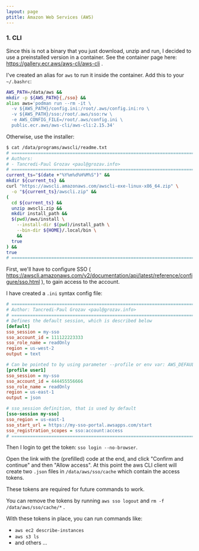 ```yaml
---
layout: page
ptitle: Amazon Web Services (AWS)
---
```


### 1. CLI
Since this is not a binary that you just download, unzip and run, I decided to
use a preinstalled version in a container. See the container page here:
https://gallery.ecr.aws/aws-cli/aws-cli .

I've created an alias for `aws` to run it inside the container. Add this to your
`~/.bashrc`:
```sh
AWS_PATH=/data/aws &&
mkdir -p ${AWS_PATH}{,/sso} &&
alias aws='podman run --rm -it \
  -v ${AWS_PATH}/config.ini:/root/.aws/config.ini:ro \
  -v ${AWS_PATH}/sso:/root/.aws/sso:rw \
  -e AWS_CONFIG_FILE=/root/.aws/config.ini \
  public.ecr.aws/aws-cli/aws-cli:2.15.34'
```

Otherwise, use the installer:
```sh
$ cat /data/programs/awscli/readme.txt
# ============================================================================ #
# Authors:
# - Tancredi-Paul Grozav <paul@grozav.info>
# ============================================================================ #
current_ts="$(date +"%Y%m%d%H%M%S")" &&
mkdir ${current_ts} &&
curl "https://awscli.amazonaws.com/awscli-exe-linux-x86_64.zip" \
  -o "${current_ts}/awscli.zip" &&
(
  cd ${current_ts} &&
  unzip awscli.zip &&
  mkdir install_path &&
  $(pwd)/aws/install \
    --install-dir $(pwd)/install_path \
    --bin-dir ${HOME}/.local/bin \
    &&
  true
) &&
true
# ============================================================================ #
```

First, we'll have to configure SSO (
https://awscli.amazonaws.com/v2/documentation/api/latest/reference/configure/sso.html
), to gain access to the account.

I have created a `.ini` syntax config file:
```ini
# ============================================================================ #
# Author: Tancredi-Paul Grozav <paul@grozav.info>
# ============================================================================ #
# Defines the default session, which is described below
[default]
sso_session = my-sso
sso_account_id = 111122223333
sso_role_name = readOnly
region = us-west-2
output = text

# Can be pointed to by using parameter --profile or env var: AWS_DEFAULT_PROFILE
[profile user1]
sso_session = my-sso
sso_account_id = 444455556666
sso_role_name = readOnly
region = us-east-1
output = json

# sso_session definition, that is used by default
[sso-session my-sso]
sso_region = us-east-1
sso_start_url = https://my-sso-portal.awsapps.com/start
sso_registration_scopes = sso:account:access
# ============================================================================ #
```

Then I login to get the token: `sso login --no-browser`.

Open the link with the (prefilled) code at the end, and click "Confirm and
continue" and then "Allow access". At this point the aws CLI client will create
two `.json` files in `/data/aws/sso/cache` which contain the access tokens.

These tokens are required for future commands to work.

You can remove the tokens by running `aws sso logout` and
`rm -f /data/aws/sso/cache/*` .

With these tokens in place, you can run commands like:
- `aws ec2 describe-instances`
- `aws s3 ls`
- and others ...
